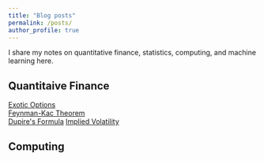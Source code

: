 ```yaml
---
title: "Blog posts"
permalink: /posts/
author_profile: true
---
```


I share my notes on quantitative finance, statistics, computing, and machine learning here.

## Quantitaive Finance

[Exotic Options](https://sinabaghal.github.io/pages/exotic_options/)  
[Feynman-Kac Theorem](https://sinabaghal.github.io/pages/feyman_kac/)   
[Dupire's Formula](https://sinabaghal.github.io/pages/dupire/)
[Implied Volatility](https://sinabaghal.github.io/pages/implied_volatility/)

## Computing 

